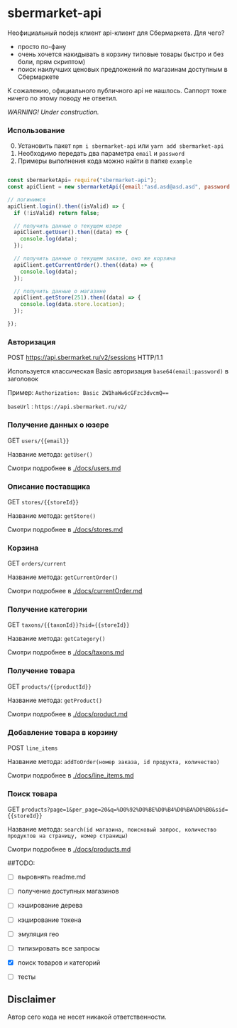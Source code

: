 # sbermarket-api
Неофициальный nodejs клиент api-клиент для Сбермаркета. Для чего?
- просто по-фану
- очень хочется  накидывать в корзину типовые товары быстро и без боли, прям скриптом)
- поиск наилучших ценовых предложений по магазинам доступным в Сбермаркете

К сожалению, официального публичного api не нашлось. Саппорт тоже ничего по этому поводу не ответил.

*WARNING! Under construction.*

### Использование
0. Установить пакет `npm i sbermarket-api` или `yarn add sbermarket-api`
1. Необходимо передать два параметра `email` и `password`
3. Примеры выполнения кода можно найти в папке `example`

```JavaScript

const sbermarketApi= require("sbermarket-api");
const apiClient = new sbermarketApi({email:"asd.asd@asd.asd", password:"asdasd123"});

// логинимся
apiClient.login().then((isValid) => {
  if (!isValid) return false;

  // получить данные о текущем юзере
  apiClient.getUser().then((data) => {
    console.log(data);
  });

  // получить данные о текущем заказе, оно же корзина
  apiClient.getCurrentOrder().then((data) => {
    console.log(data);
  });

  // получить данные о магазине
  apiClient.getStore(251).then((data) => {
    console.log(data.store.location);
  });

});
```


### Авторизация

POST https://api.sbermarket.ru/v2/sessions HTTP/1.1

Используется классическая Basic авторизация `base64(email:password)` в заголовок

Пример: `Authorization: Basic ZW1haWw6cGFzc3dvcmQ==`

`baseUrl` : `https://api.sbermarket.ru/v2/`


### Получение данных о юзере
GET `users/{{email}}`

Название метода: `getUser()`

Смотри подробнее в [./docs/users.md](./docs/users.md)

### Описание поставщика
GET `stores/{{storeId}}`

Название метода: `getStore()`


Смотри подробнее в [./docs/stores.md](./docs/stores.md)


### Корзина
GET `orders/current`

Название метода: `getCurrentOrder()`

Смотри подробнее в [./docs/currentOrder.md](./docs/currentOrder.md)


### Получение категории
GET `taxons/{{taxonId}}?sid={{storeId}}`

Название метода: `getCategory()`

Смотри подробнее в [./docs/taxons.md](./docs/taxons.md)


### Получение товара
GET `products/{{productId}}`

Название метода: `getProduct()`

Смотри подробнее в [./docs/product.md](./docs/product.md)


### Добавление товара в корзину
POST `line_items`

Название метода: `addToOrder(номер заказа, id продукта, количество)`

Смотри подробнее в [./docs/line_items.md](./docs/line_items.md)


### Поиск товара
GET `products?page=1&per_page=20&q=%D0%92%D0%BE%D0%B4%D0%BA%D0%B0&sid={{storeId}}`

Название метода: `search(id магазина, поисковый запрос, количество продуктов на страницу, номер страницы)`

Смотри подробнее в [./docs/products.md](./docs/products.md)


##TODO:
- [ ] выровнять readme.md
- [ ] получение доступных магазинов
- [ ] кэширование дерева
- [ ] кэширование токена
- [ ] эмуляция гео
- [ ] типизировать все запросы
- [x] поиск товаров и категорий
- [ ] тесты


## Disclaimer
Автор сего кода не несет никакой ответственности.

